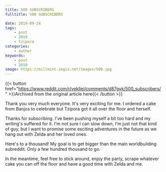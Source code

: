 ```yaml
---
title: 500 SUBSCRIBERS
fulltitle: 500 SUBSCRIBERS

date: 2019-09-24
tags:
    - post
    - 2019
    - tzipora
categories:
    - author
keywords:
    - post
    - 2019
image: https://millmint.imgix.net/images/500.jpg
---
```

{{< button href="https://www.reddit.com/r/vekllei/comments/d87gyk/500_subscribers/" >}}Archived from the original article here{{< /button >}}

Thank you very much everyone. It's very exciting for me. I ordered a cake from Banjos to celebrate but Tzipora got it all over the floor and herself.

Thanks for subscribing. I've been pushing myself a bit too hard and my writing's suffered for it. I'm not sure I can slow down, I'm just not that kind of guy, but I want to promise some exciting adventures in the future as we hang out with Zelda and her loved ones.

Here's to a thousand! My goal is to get bigger than the main worldbuilding subreddit. Only a few hundred thousand to go.

In the meantime, feel free to stick around, enjoy the party, scrape whatever cake you can off the floor and have a good time with Zelda and me.
